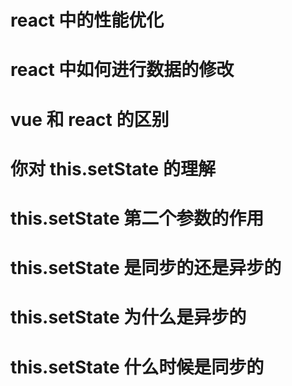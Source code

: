 # react 中的性能优化

# react 中如何进行数据的修改

# vue 和 react 的区别

# 你对 this.setState 的理解

# this.setState 第二个参数的作用

# this.setState 是同步的还是异步的

# this.setState 为什么是异步的

# this.setState 什么时候是同步的
